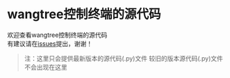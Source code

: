 # wangtree控制终端的源代码
欢迎查看wangtree控制终端的源代码  
有建议请在[issues]()提出，谢谢！
>注：这里只会提供最新版本的源代码(.py)文件
>较旧的版本源代码(.py)文件不会出现在这里

